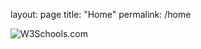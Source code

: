 layout: page
title: "Home"
permalink: /home

<img src="https://www.w3schools.com/images/w3schools_green.jpg" alt="W3Schools.com">
